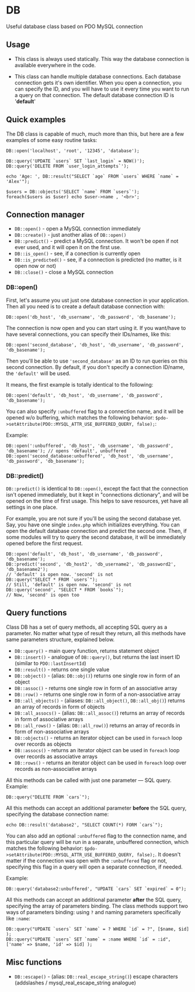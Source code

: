 # DB
Useful database class based on PDO MySQL connection

## Usage
- This class is always used statically. This way the database connection is available everywhere in the code.

- This class can handle multiple database connections. Each database connection gets it's own identifier. When you open a connection, you can specify the ID, and you will have to use it every time you want to run a query on that connection. The default database connection ID is '**default**'

## Quick examples

The DB class is capable of much, much more than this, but here are a few examples of some easy routine tasks:

```
DB::open('localhost', 'root', '12345', 'database');

DB::query('UPDATE `users` SET `last_login` = NOW()');
DB::query('DELETE FROM `user_login_attempts`');

echo 'Age: ', DB::result("SELECT `age` FROM `users` WHERE `name` = 'Alex'"); 

$users = DB::objects('SELECT `name` FROM `users`');
foreach($users as $user) echo $user->name , '<br>'; 

```

## Connection manager

- `DB::open()` - open a MySQL connection immediately
- `DB::create()` - just another alias of `DB::open()`
- `DB::predict()` - predict a MySQL connection. It won't be open if not ever used, and it will open it on the first use.
- `DB::is_open()` - see, if a conection is currently open
- `DB::is_predicted()` - see, if a connection is predicted (no matter, is it open now or not)
- `DB::close()` - close a MySQL connection

### DB::open()

First, let's assume you ust just one database connection in your application. Then all you need is to create a default database connection with:

`DB::open('db_host', 'db_username', 'db_password', 'db_basename');`

The connection is now open and you can start using it.
If you want/have to have several connections, you can specify their IDs/names, like this:

`DB::open('second_database', 'db_host', 'db_username', 'db_password', 'db_basename');`

Then you'll be able to use `'second_database'` as an ID to run queries on this second connection. By default, if you don't specify a connection ID/name, the `'default'` will be used.

It means, the first example is totally identical to the following:

`DB::open('default', 'db_host', 'db_username', 'db_password', 'db_basename');`

You can also specify `:unbuffered` flag to a connection name, and it will be opened w/o buffering, which matches the following behavior: `$pdo->setAttribute(PDO::MYSQL_ATTR_USE_BUFFERED_QUERY, false);`:

Example:
```
DB::open(':unbuffered', 'db_host', 'db_username', 'db_password', 'db_basename'); // opens 'default', unbuffered
DB::open('second_database:unbuffered', 'db_host', 'db_username', 'db_password', 'db_basename');
```

### DB::predict()

`DB::predict()` is identical to `DB::open()`, except the fact that the connection isn't opened immediately, but it kept in "connections dictionary", and will be opened on the time of first usage. This helps to save resources, yet have all settings in one place.

For example, you are not sure if you'll be using the second database yet. Say, you have one single `index.php` which initializes everything. You can open the default database connection and predict the second one. Then, if some modules will try to query the second database, it will be immediately opened before the first request.

```
DB::open('default', 'db_host', 'db_username', 'db_password', 'db_basename');
DB::predict('second', 'db_host2', 'db_username2', 'db_password2', 'db_basename2');
// 'default' is open now. 'second' is not
DB::query("SELECT * FROM `users`");
// Still, 'default' is open now. 'second' is not
DB::query('second', "SELECT * FROM `books`");
// Now, 'second' is open too
```

## Query functions

Class DB has a set of query methods, all accepting SQL query as a parameter. No matter what type of result they return, all this methods have same parameters structure, explained below.

- `DB::query()` - main query function, returns statement object
- `DB::insert()` - analogue of `DB::query()`, but returns the last insert ID (similar to `PDO::lastInsertId`)
- `DB::result()` - returns one single value
- `DB::object()` - (alias: `DB::obj()`) returns one single row in form of an object
- `DB::assoc()` - returns one single row in form of an associative array
- `DB::row()` - returns one single row in form of a non-associative array
- `DB::all_objects()` - (aliases: `DB::all_object()`, `DB::all_obj()`) returns an array of records in form of objects
- `DB::all_assocs()` - (alias: `DB::all_assoc()`) returns an array of records in form of associative arrays
- `DB::all_rows()` - (alias: `DB::all_row()`) returns an array of records in form of non-associative arrays
- `DB::objects()` - returns an iterator object can be used in `foreach` loop over records as objects
- `DB::assocs()` - returns an iterator object can be used in `foreach` loop over records as associative arrays
- `DB::rows()` - returns an iterator object can be used in `foreach` loop over records as non-associative arrays

All this methods can be called with just one parameter — SQL query. Example:

```
DB::query("DELETE FROM `cars`");
```

All this methods can accept an additional parameter **before** the SQL query, specifying the database connection name:

```
echo DB::result('database2', "SELECT COUNT(*) FORM `cars`");
```
You can also add an optional `:unbuffered` flag to the connection name, and this particular query will be run in a separate, unbuffered connection, which matches the following behavior: `$pdo->setAttribute(PDO::MYSQL_ATTR_USE_BUFFERED_QUERY, false);`. It doesn't matter if the connection was open with the `:unbuffered` flag or not, specifying this flag in a query will open a separate connection, if needed.

Example:
```
DB::query('database2:unbuffered', "UPDATE `cars` SET `expired` = 0");
```

All this methods can accept an additional parameter **after** the SQL query, specifying the array of parameters binding. The class methods support two ways of parameters binding: using `?` and naming parameters specifically like `:name`:

```
DB::query("UPDATE `users` SET `name` = ? WHERE `id` = ?", [$name, $id] );
DB::query("UPDATE `users` SET `name` = :name WHERE `id` = :id", ['name' => $name, 'id' => $id] );
```

## Misc functions 
- `DB::escape()` - (alias: `DB::real_escape_string()`) escape characters (addslashes / mysql_real_escape_string analogue)
